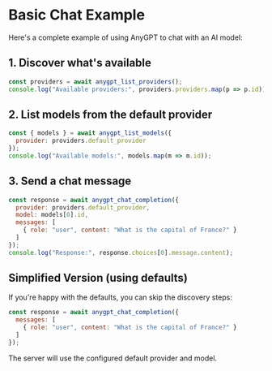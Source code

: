 # Basic Chat Example

Here's a complete example of using AnyGPT to chat with an AI model:

## 1. Discover what's available

```javascript
const providers = await anygpt_list_providers();
console.log("Available providers:", providers.providers.map(p => p.id));
```

## 2. List models from the default provider

```javascript
const { models } = await anygpt_list_models({
  provider: providers.default_provider
});
console.log("Available models:", models.map(m => m.id));
```

## 3. Send a chat message

```javascript
const response = await anygpt_chat_completion({
  provider: providers.default_provider,
  model: models[0].id,
  messages: [
    { role: "user", content: "What is the capital of France?" }
  ]
});
console.log("Response:", response.choices[0].message.content);
```

## Simplified Version (using defaults)

If you're happy with the defaults, you can skip the discovery steps:

```javascript
const response = await anygpt_chat_completion({
  messages: [
    { role: "user", content: "What is the capital of France?" }
  ]
});
```

The server will use the configured default provider and model.
